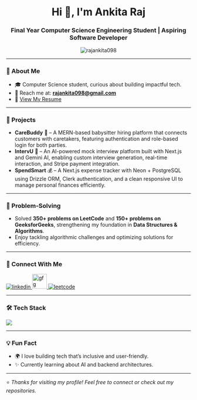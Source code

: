 <h1 align="center">Hi 👋, I'm Ankita Raj</h1>
<h3 align="center">Final Year Computer Science Engineering Student | Aspiring Software Developer</h3>

<p align="center">
  <img src="https://komarev.com/ghpvc/?username=rajankita098&label=Profile%20views&color=0e75b6&style=flat" alt="rajankita098" />
</p>

---

### 🌟 About Me

- 🎓 Computer Science student, curious about building impactful tech.  
- 📧 Reach me at: **rajankita098@gmail.com**  
- 📄 [View My Resume](https://drive.google.com/file/d/1W03qAq8sSagdxGH_jkMtQDESJCaG-3ei/view)  

---

### 🚀 Projects

- **CareBuddy** 🍼 – A MERN-based babysitter hiring platform that connects customers with caretakers, featuring authentication and role-based login for both parties.  
- **IntervU** 🤖 – An AI-powered mock interview platform built with Next.js and Gemini AI, enabling custom interview generation, real-time interaction, and Stripe payment integration.  
- **SpendSmart** 💰 – A Next.js expense tracker with Neon + PostgreSQL using Drizzle ORM, Clerk authentication, and a clean responsive UI to manage personal finances efficiently.  

---

### 🧩 Problem-Solving

- Solved **350+ problems on LeetCode** and **150+ problems on GeeksforGeeks**, strengthening my foundation in **Data Structures & Algorithms**.  
- Enjoy tackling algorithmic challenges and optimizing solutions for efficiency.  

---

### 🔗 Connect With Me

<p align="left">
  <a href="https://linkedin.com/in/ankita-raj-0b1231270/" target="blank">
    <img src="https://skillicons.dev/icons?i=linkedin" alt="linkedin" />
  </a>
  <a href="https://www.geeksforgeeks.org/user/rajankig89t/" target="blank">
    <img src="https://img.icons8.com/color/48/000000/GeeksforGeeks.png" alt="gfg" width="40" height="40"/>
  </a>
  <a href="https://encrypted-tbn0.gstatic.com/images?q=tbn:ANd9GcQG3Ir9453MFZjzGK8jeX9en0kjW8igj-FTNg&s">
    <img src="https://skillicons.dev/icons?i=leetcode" alt="leetcode" />
  </a>
</p>

---

### 🛠️ Tech Stack

<p align="left">
  <img src="https://skillicons.dev/icons?i=cpp,c,js,html,css,react,nodejs,express,nextjs,nestjs,mongodb,mysql,git,tailwind,android" />
</p>

---

### 💡 Fun Fact

- 🌍 I love building tech that’s inclusive and user-friendly.  
- ✨ Currently learning about AI and backend architectures.  

---

⭐️ *Thanks for visiting my profile! Feel free to connect or check out my repositories.*  
